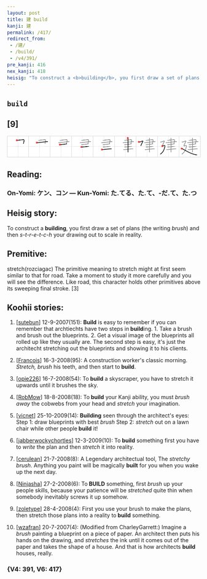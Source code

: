 ```yaml
---
layout: post
title: 建 build
kanji: 建
permalink: /417/
redirect_from:
 - /建/
 - /build/
 - /v4/391/
pre_kanji: 416
nex_kanji: 418
heisig: "To construct a <b>building</b>, you first draw a set of plans (the writing <i>brush</i>) and then <i>s-t-r-e-t-c-h </i>your drawing out to scale in reality. stretch(rozciagac) The primitive meaning to stretch might at first seem similar to that for road. Take a moment to study it more carefully and you will see the difference. Like road, this character holds other primitives above its sweeping final stroke. [3]"
---
```


## `build`

## [9]

<div class="stroke"><img src="../images/E5BBBA.png" /></div>

## Reading:

### On-Yomi: ケン、コン &mdash; Kun-Yomi: た.てる、た.て、-だ.て、た.つ

## Heisig story:

To construct a <b>building</b>, you first draw a set of plans (the writing <i>brush</i>) and then <i>s-t-r-e-t-c-h </i>your drawing out to scale in reality.

## Premitive:

stretch(rozciagac) The primitive meaning to stretch might at first seem similar to that for road. Take a moment to study it more carefully and you will see the difference. Like road, this character holds other primitives above its sweeping final stroke. [3]

## Koohii stories:

1) [<a href="http://kanji.koohii.com/profile/sutebun">sutebun</a>] 12-9-2007(151): <strong>Build</strong> is easy to remember if you can remember that archtiechts have two steps in<strong> build</strong>ing. 1. Take a brush and brush out the blueprints. 2. Get a visual image of the blueprints all rolled up like they usually are. The second step is easy, it&#039;s just the architecht stretching out the blueprints and showing it to his clients.

2) [<a href="http://kanji.koohii.com/profile/Francois">Francois</a>] 16-3-2008(95): A construction worker&#039;s classic morning. <em>Stretch, brush</em> his teeth, and then start to<strong> build</strong>.

3) [<a href="http://kanji.koohii.com/profile/opie226">opie226</a>] 16-7-2008(54): To<strong> build</strong> a skyscraper, you have to stretch it upwards until it brushes the sky.

4) [<a href="http://kanji.koohii.com/profile/RobMow">RobMow</a>] 18-8-2008(18): To<strong> build</strong> your Kanji ability, you must <em>brush away</em> the cobwebs from your head and <em>stretch</em> your imagination.

5) [<a href="http://kanji.koohii.com/profile/vicnet">vicnet</a>] 25-10-2009(14): <strong>Building</strong> seen through the architect&#039;s eyes: Step 1: draw blueprints with best <em>brush</em> Step 2: <em>stretch</em> out on a lawn chair while other people<strong> build</strong> it!

6) [<a href="http://kanji.koohii.com/profile/jabberwockychortles">jabberwockychortles</a>] 12-3-2009(10): To<strong> build</strong> something first you have to <em>write</em> the plan and then <em>stretch</em> it into reality.

7) [<a href="http://kanji.koohii.com/profile/cerulean">cerulean</a>] 21-7-2008(8): A Legendary architectual tool, The <em>stretchy</em> <em>brush</em>. Anything you paint will be magically <strong>built</strong> for you when you wake up the next day.

8) [<a href="http://kanji.koohii.com/profile/Ninjasha">Ninjasha</a>] 27-2-2008(6): To<strong> BUILD</strong> something, first <em>brush</em> up your people skills, because your patience will be <em>stretched</em> quite thin when somebody inevitably screws it up somehow.

9) [<a href="http://kanji.koohii.com/profile/zoletype">zoletype</a>] 28-4-2008(4): First you use your brush to make the plans, then stretch those plans into a reality to<strong> build</strong> something.

10) [<a href="http://kanji.koohii.com/profile/wzafran">wzafran</a>] 20-7-2007(4): (Modified from CharleyGarrett:) Imagine a <em>brush</em> painting a blueprint on a piece of paper. An architect then puts his hands on the drawing, and <em>stretches</em> the ink until it comes out of the paper and takes the shape of a house. And that is how architects <strong>build</strong> houses, really.

### {V4: 391, V6: 417}

